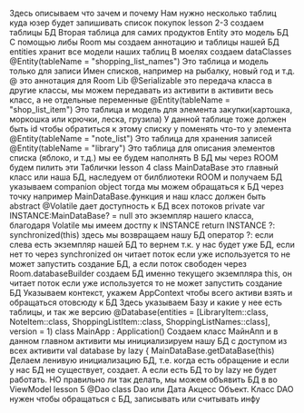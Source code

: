 Здесь описываем что зачем и почему
Нам нужно несколько таблиц куда юзер будет запишивать список покупок
lesson 2-3 создаем таблицы БД
Вторая таблица для самих продуктов
Entity это модель БД
С помощью либы Room мы создаем аннотацию и таблицы нашей БД
entities хранит все модели наших таблиц
В моелях создаем dataClasses
@Entity(tableName = "shopping_list_names") Это таблица и модель только для записи Имен списков, например на рыбалку, новый год и т.д.
@ это аннотация для Room Lib
@Serializable это передача класса в другие классы, мы можем передавать из активити в активити весь класс, а не отдельные переменные
@Entity(tableName = "shop_list_item") Это таблица и модель для элемента закупки(картошка, моркошка или крючки, леска, грузила)
У данной таблице тоже должен быть id чтобы обратиться к этому списку у поменять что-то у элемента
@Entity(tableName = "note_list")
Это таблица для хранения записей
@Entity(tableName = "library")
Это таблица для описания элементов списка (яблоко, и т.д.) мы ее будем наполнять
В БД мы через ROOM будем пилить эти Таблички
lesson 4
class MainDataBase это главный класс или наша БД, наследуем от билблиотеки ROOM и получаем БД
указываем companion object тогда мы можем обращаться к БД через точку например MainDataBase.функция
и наш класс должен быть abstract
@Volatile дает доступность к БД всех потоков
private var INSTANCE:MainDataBase? = null это экземпляр нашего класса, благодаря Volatile мы имеем достпу к INSTANCE
return INSTANCE ?: synchronized(this)  здесь мы возвращаем нашу БД оператор ?: если слева есть экземпляр нашей БД то вернем т.к. у нас будет уже БД, если нет то через synchronized
он читает поток если уже используется то не может запустить создание БД, а если поток свободен
через Room.databaseBuilder создаем БД именно текущего экземпляра this, он читает поток если уже используется то не может запустить создание БД
Указываем контекст, укажем AppContext чтобы всего активи взять и обращаться отовсюду к БД
Здесь указываем Базу и какие у нее есть таблицы, и так же версию
@Database(entities = [LibraryItem::class, NoteItem::class, ShoppingListItem::class, ShoppingListNames::class], version = 1)
class MainApp : Application() Создаем класс МайнАпп и в данном главном активити мы инициализируем нашу БД с доступом из всех активити
val database by lazy {
MainDataBase.getDataBase(this)
Делаем ленивую инициализацию БД, т.е. когда есть обращение и если у нас БД не существует, создает. А если есть БД то by lazy не будет работать.
НО правильно ли так делать, мы можем объявить БД в во ViewModel
lesson 5
@Dao
class Dao или Дата Акцесс Объект. Класс DAO нужен чтобы обращаться с БД, записывать или считывать инфу
